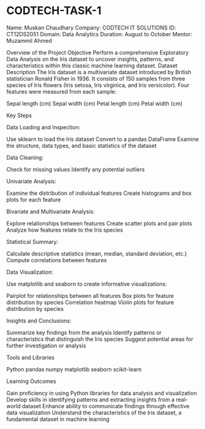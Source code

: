 # CODTECH-TASK-1
Name: Muskan Chaudhary
Company: CODTECH IT SOLUTIONS
ID: CT12DS2051
Domain: Data Analytics
Duration: August to October
Mentor: Muzammil Ahmed  

Overview of the Project
Objective
Perform a comprehensive Exploratory Data Analysis on the Iris dataset to uncover insights, patterns, and characteristics within this classic machine learning dataset.
Dataset Description
The Iris dataset is a multivariate dataset introduced by British statistician Ronald Fisher in 1936. It consists of 150 samples from three species of Iris flowers (Iris setosa, Iris virginica, and Iris versicolor). Four features were measured from each sample:

Sepal length (cm)
Sepal width (cm)
Petal length (cm)
Petal width (cm)

Key Steps

Data Loading and Inspection:

Use sklearn to load the Iris dataset
Convert to a pandas DataFrame
Examine the structure, data types, and basic statistics of the dataset


Data Cleaning:

Check for missing values
Identify any potential outliers


Univariate Analysis:

Examine the distribution of individual features
Create histograms and box plots for each feature


Bivariate and Multivariate Analysis:

Explore relationships between features
Create scatter plots and pair plots
Analyze how features relate to the Iris species


Statistical Summary:

Calculate descriptive statistics (mean, median, standard deviation, etc.)
Compute correlations between features


Data Visualization:

Use matplotlib and seaborn to create informative visualizations:

Pairplot for relationships between all features
Box plots for feature distribution by species
Correlation heatmap
Violin plots for feature distribution by species




Insights and Conclusions:

Summarize key findings from the analysis
Identify patterns or characteristics that distinguish the Iris species
Suggest potential areas for further investigation or analysis



Tools and Libraries

Python
pandas
numpy
matplotlib
seaborn
scikit-learn



Learning Outcomes

Gain proficiency in using Python libraries for data analysis and visualization
Develop skills in identifying patterns and extracting insights from a real-world dataset
Enhance ability to communicate findings through effective data visualization
Understand the characteristics of the Iris dataset, a fundamental dataset in machine learning
